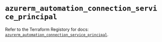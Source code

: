 # `azurerm_automation_connection_service_principal`

Refer to the Terraform Registory for docs: [`azurerm_automation_connection_service_principal`](https://registry.terraform.io/providers/hashicorp/azurerm/3.66.0/docs/resources/automation_connection_service_principal).
